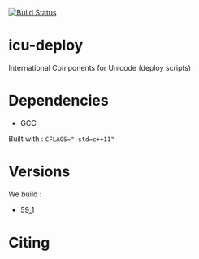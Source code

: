 [![Build Status](https://ci.sagrid.ac.za/buildStatus/icon?job=icu-deploy)](https://ci.sagrid.ac.za/job/icu-deploy/)

# icu-deploy

International Components for Unicode (deploy scripts)

# Dependencies

  * GCC

Built with : `CFLAGS="-std=c++11"`

# Versions

We build :

  * 59_1

# Citing
